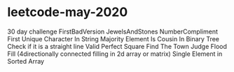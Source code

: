 # leetcode-may-2020
30 day challenge
FirstBadVersion
JewelsAndStones
NumberCompliment
First Unique Character In String
Majority Element
Is Cousin In Binary Tree
Check if it is a straight line
Valid Perfect Square
Find The Town Judge
Flood Fill (4directionally connected filling in 2d array or matrix)
Single Element in Sorted Array
